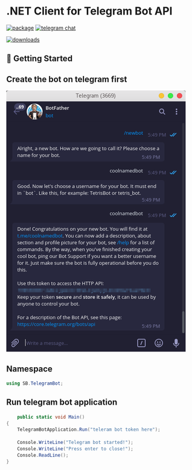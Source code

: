 # .NET Client for Telegram Bot API

[![package](https://img.shields.io/nuget/vpre/SB.TelegramBot.svg?label=SB.TelegramBot&style=flat-square)](https://www.nuget.org/packages/SB.TelegramBot)
[![telegram chat](https://img.shields.io/badge/Support_Chat-Telegram-blue.svg?style=flat-square)](https://t.me/joinchat/CZEOHxilcpIVWL3x_MiKpQ)

[![downloads](https://img.shields.io/nuget/dt/SB.TelegramBot.svg?style=flat-square&label=Package%20Downloads)](https://www.nuget.org/packages/SB.TelegramBot)

## 🔨 Getting Started

## Create the bot on telegram first

![bot-creating-in-telegram](createbot.png)

Namespace
-------
```csharp
using SB.TelegramBot;
```
Run telegram bot application
-------
```csharp
    public static void Main()
{
    TelegramBotApplication.Run("teleram bot token here");

    Console.WriteLine("Telegram bot started!");
    Console.WriteLine("Press enter to close!");
    Console.ReadLine();
}
```
